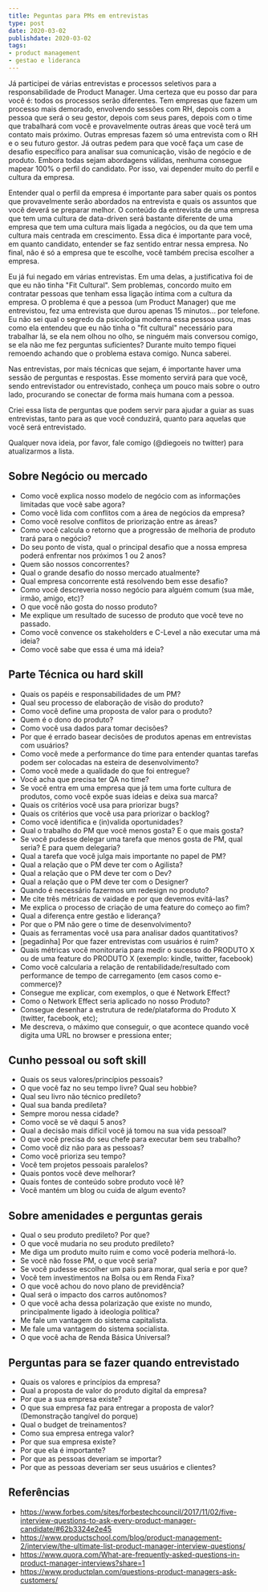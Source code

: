 ```yaml
---
title: Peguntas para PMs em entrevistas
type: post
date: 2020-03-02
publishdate: 2020-03-02
tags:
- product management
- gestao e lideranca
---
```


Já participei de várias entrevistas e processos seletivos para a responsabilidade de Product Manager. Uma certeza que eu posso dar para você é: todos os processos serão diferentes. Tem empresas que fazem um processo mais demorado, envolvendo sessões com RH, depois com a pessoa que será o seu gestor, depois com seus pares, depois com o time que trabalhará com você e provavelmente outras áreas que você terá um contato mais próximo. Outras empresas fazem só uma entrevista com o RH e o seu futuro gestor. Já outras  pedem para que você faça um case de desafio específico para analisar sua comunicação, visão de negócio e de produto. Embora todas sejam abordagens válidas, nenhuma consegue mapear 100% o perfil do candidato. Por isso, vai depender muito do perfil e cultura da empresa. 

Entender qual o perfil da empresa é importante para saber quais os pontos que provavelmente serão abordados na entrevista e quais os assuntos que você deverá se preparar melhor. O conteúdo da entrevista de uma empresa que tem uma cultura de data-driven será bastante diferente de uma empresa que tem uma cultura mais ligada a negócios, ou da que tem  uma cultura mais centrada em crescimento. Essa dica é importante para você, em quanto candidato, entender se faz sentido entrar nessa empresa.  No final, não é só a empresa que te escolhe, você também precisa escolher a empresa.

Eu já fui negado em várias entrevistas. Em uma delas, a justificativa foi de que eu não tinha "Fit Cultural". Sem problemas, concordo muito em contratar pessoas que tenham essa ligação íntima com a cultura da empresa. O problema é que a pessoa (um Product Manager) que me entrevistou, fez uma entrevista que durou apenas 15 minutos... por telefone. Eu não sei qual o segredo da psicologia moderna essa pessoa usou, mas como ela entendeu que eu não tinha o "fit cultural" necessário para trabalhar lá, se ela nem olhou no olho, se ninguém mais conversou comigo, se ela não me fez perguntas suficientes? Durante muito tempo fiquei remoendo achando que o problema estava comigo. Nunca saberei. 

Nas entrevistas, por mais técnicas que sejam, é importante haver uma sessão de perguntas e respostas. Esse momento servirá para que você, sendo entrevistador ou entrevistado, conheça um pouco mais sobre o outro lado, procurando se conectar de forma mais humana com a pessoa.

Criei essa lista de perguntas que podem servir para ajudar a guiar as suas entrevistas, tanto para as que você conduzirá, quanto para aquelas que você será entrevistado.

Qualquer nova ideia, por favor, fale comigo (@diegoeis no twitter) para atualizarmos a lista.

## Sobre Negócio ou mercado

- Como você explica nosso modelo de negócio com as informações limitadas que você sabe agora?
- Como você lida com conflitos com a área de negócios da empresa?
- Como você resolve conflitos de priorização entre as áreas?
- Como você calcula o retorno que a progressão de melhoria de produto trará para o negócio?
- Do seu ponto de vista, qual o principal desafio que a nossa empresa poderá enfrentar nos próximos 1 ou 2 anos?
- Quem são nossos concorrentes?
- Qual o grande desafio do nosso mercado atualmente?
- Qual empresa concorrente está resolvendo bem esse desafio?
- Como você descreveria nosso negócio para alguém comum (sua mãe, irmão, amigo, etc)?
- O que você não gosta do nosso produto?
- Me explique um resultado de sucesso de produto que você teve no passado.
- Como você convence os stakeholders e C-Level a não executar uma má ideia?
- Como você sabe que essa é uma má ideia?

## Parte Técnica ou hard skill
- Quais os papéis e responsabilidades de um PM?
- Qual seu processo de elaboração de visão do produto?
- Como você define uma proposta de valor para o produto?
- Quem é o dono do produto?
- Como você usa dados para tomar decisões?
- Por que é errado basear decisões de produtos apenas em entrevistas com usuários?
- Como você mede a performance do time para entender quantas tarefas podem ser colocadas na esteira de desenvolvimento?
- Como você mede a qualidade do que foi entregue?
- Você acha que precisa ter QA no time?
- Se você entra em uma empresa que já tem uma forte cultura de produtos, como você expõe suas ideias e deixa sua marca?
- Quais os critérios você usa para priorizar bugs?
- Quais os critérios que você usa para priorizar o backlog?
- Como você identifica e (in)valida oportunidades?
- Qual o trabalho do PM que você menos gosta? E o que mais gosta?
- Se você pudesse delegar uma tarefa que menos gosta de PM, qual seria? E para quem delegaria?
- Qual a tarefa que você julga mais importante no papel de PM?
- Qual a relação que o PM deve ter com o Agilista?
- Qual a relação que o PM deve ter com o Dev?
- Qual a relação que o PM deve ter com o Designer?
- Quando é necessário fazermos um redesign no produto?
- Me cite três métricas de vaidade e por que devemos evitá-las?
- Me explica o processo de criação de uma feature do começo ao fim?
- Qual a diferença entre gestão e liderança?
- Por que o PM não gere o time de desenvolvimento?
- Quais as ferramentas você usa para analisar dados quantitativos?
- [pegadinha] Por que fazer entrevistas com usuários é ruim?
- Quais métricas você monitoraria para medir o sucesso do PRODUTO X ou de uma feature do PRODUTO X (exemplo: kindle, twitter, facebook)
- Como você calcularia a relação de rentabilidade/resultado com performance de tempo de carregamento (em casos como e-commerce)?
- Consegue me explicar, com exemplos, o que é Network Effect?
- Como o Network Effect seria aplicado no nosso Produto?
- Consegue desenhar a estrutura de rede/plataforma do Produto X (twitter, facebook, etc);
- Me descreva, o máximo que conseguir, o que acontece quando você digita uma URL no browser e pressiona enter;

## Cunho pessoal ou soft skill

- Quais os seus valores/princípios pessoais?
- O que você faz no seu tempo livre? Qual seu hobbie?
- Qual seu livro não técnico predileto?
- Qual sua banda predileta?
- Sempre morou nessa cidade?
- Como você se vê daqui 5 anos?
- Qual a decisão mais difícil você já tomou na sua vida pessoal?
- O que você precisa do seu chefe para executar bem seu trabalho?
- Como você diz não para as pessoas?
- Como você prioriza seu tempo?
- Você tem projetos pessoais paralelos?
- Quais pontos você deve melhorar?
- Quais fontes de conteúdo sobre produto você lê?
- Você mantém um blog ou cuida de algum evento?

## Sobre amenidades e perguntas gerais

- Qual o seu produto predileto? Por que?
- O que você mudaria no seu produto predileto?
- Me diga um produto muito ruim e como você poderia melhorá-lo.
- Se você não fosse PM, o que você seria?
- Se você pudesse escolher um país para morar, qual seria e por que?
- Você tem investimentos na Bolsa ou em Renda Fixa?
- O que você achou do novo plano de previdência?
- Qual será o impacto dos carros autônomos?
- O que você acha dessa polarização que existe no mundo, principalmente ligado à ideologia política?
- Me fale um vantagem do sistema capitalista.
- Me fale uma vantagem do sistema socialista.
- O que você acha de Renda Básica Universal?

## Perguntas para se fazer quando entrevistado

- Quais os valores e princípios da empresa?
- Qual a proposta de valor do produto digital da empresa?
- Por que a sua empresa existe?
- O que sua empresa faz para entregar a proposta de valor? (Demonstração tangível do porque)
- Qual o budget de treinamentos?
- Como sua empresa entrega valor?
- Por que sua empresa existe? 
- Por que ela é importante? 
- Por que as pessoas deveriam se importar? 
- Por que as pessoas deveriam ser seus usuários e clientes?


## Referências
- https://www.forbes.com/sites/forbestechcouncil/2017/11/02/five-interview-questions-to-ask-every-product-manager-candidate/#62b3324e2e45
- https://www.productschool.com/blog/product-management-2/interview/the-ultimate-list-product-manager-interview-questions/
- https://www.quora.com/What-are-frequently-asked-questions-in-product-manager-interviews?share=1
- https://www.productplan.com/questions-product-managers-ask-customers/

